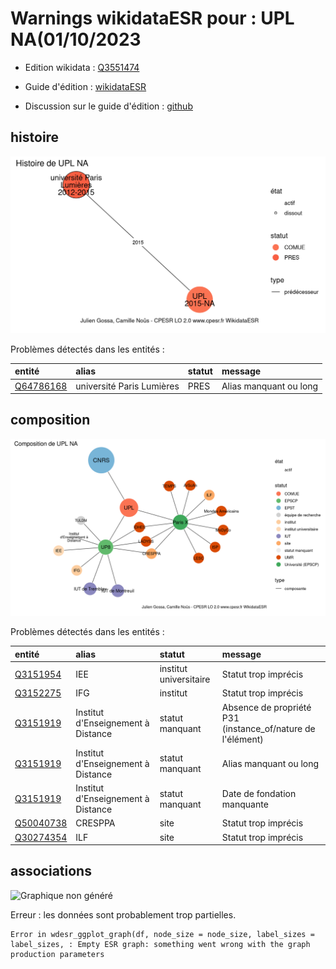Warnings wikidataESR pour : UPL NA(01/10/2023
================

- Edition wikidata : [Q3551474](https://www.wikidata.org/wiki/Q3551474)
- Guide d'édition : [wikidataESR](https://github.com/cpesr/wikidataESR/)

- Discussion sur le guide d'édition : [github](https://github.com/cpesr/wikidataESR/issues)



## histoire 

![Graphique non généré](Q3551474-histoire.png) 

Problèmes détectés dans les entités :

|entité                                               |alias                     |statut |message                |
|:----------------------------------------------------|:-------------------------|:------|:----------------------|
|[Q64786168](https://www.wikidata.org/wiki/Q64786168) |université Paris Lumières |PRES   |Alias manquant ou long |

 



## composition 

![Graphique non généré](Q3551474-composition.png) 

Problèmes détectés dans les entités :

|entité                                               |alias                              |statut                 |message                                                    |
|:----------------------------------------------------|:----------------------------------|:----------------------|:----------------------------------------------------------|
|[Q3151954](https://www.wikidata.org/wiki/Q3151954)   |IEE                                |institut universitaire |Statut trop imprécis                                       |
|[Q3152275](https://www.wikidata.org/wiki/Q3152275)   |IFG                                |institut               |Statut trop imprécis                                       |
|[Q3151919](https://www.wikidata.org/wiki/Q3151919)   |Institut d'Enseignement à Distance |statut manquant        |Absence de propriété P31 (instance_of/nature de l'élément) |
|[Q3151919](https://www.wikidata.org/wiki/Q3151919)   |Institut d'Enseignement à Distance |statut manquant        |Alias manquant ou long                                     |
|[Q3151919](https://www.wikidata.org/wiki/Q3151919)   |Institut d'Enseignement à Distance |statut manquant        |Date de fondation manquante                                |
|[Q50040738](https://www.wikidata.org/wiki/Q50040738) |CRESPPA                            |site                   |Statut trop imprécis                                       |
|[Q30274354](https://www.wikidata.org/wiki/Q30274354) |ILF                                |site                   |Statut trop imprécis                                       |

 



## associations 

![Graphique non généré](Q3551474-associations.png) 

 


Erreur : les données sont probablement trop partielles.
```
Error in wdesr_ggplot_graph(df, node_size = node_size, label_sizes = label_sizes, : Empty ESR graph: something went wrong with the graph production parameters

``` 

